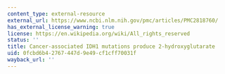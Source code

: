 ```yaml
---
content_type: external-resource
external_url: https://www.ncbi.nlm.nih.gov/pmc/articles/PMC2818760/
has_external_license_warning: true
license: https://en.wikipedia.org/wiki/All_rights_reserved
status: ''
title: Cancer-associated IDH1 mutations produce 2-hydroxyglutarate
uid: 0fcbd6b4-2767-447d-9e49-cf1cff70031f
wayback_url: ''
---
```

